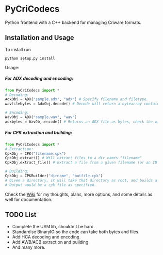 # PyCriCodecs
Python frontend with a C++ backend for managing Criware formats.
## Installation and Usage
To install run
```
python setup.py install
```

Usage:
##### For ADX decoding and encoding:
```python
from PyCriCodecs import *
# Decoding:
AdxObj = ADX("sample.adx", "adx") # Specify filename and filetype.
wavfilebytes = AdxObj.decode() # Decode will return a bytearray containing decoded ADX data as a wav file.

# Encoding:
WavObj = ADX("sample.wav", "wav")
adxbytes = WavObj.encode() # Returns an ADX file as bytes, check the wiki for more options.
```
##### For CPK extraction and building:
```python
from PyCriCodecs import *
# Extraction:
CpkObj = CPK("filename.cpk")
CpkObj.extract() # Will extract files to a dir names "filename"
CpkObj.extract_file() # Extract a file from a given filename (or an ID for CPKMode 1)

# Building:
CpkObj = CPKBuilder("dirname", "outfile.cpk") 
# Given a directory, it will take that directory as root, and builds a CPK for the directories and files inside.
# Output would be a cpk file as specified.
```

Check the [Wiki](https://github.com/LittleChungi/PyCriCodecs/wiki/Docs-and-Thoughts) for my thoughts, plans, more options, and some details as well for documentation.

## TODO List
- Complete the USM lib, shouldn't be hard.
- Standardise BinaryIO so the code can take both bytes and files.
- Add HCA decoding and encoding.
- Add AWB/ACB extraction and building.
- And many more.
